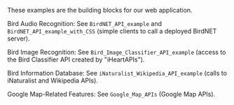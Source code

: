 These examples are the building blocks for our web application.

Bird Audio Recognition: See `BirdNET_API_example` and `BirdNET_API_example_with_CSS` (simple clients to call a deployed BirdNET server).

Bird Image Recognition: See `Bird_Image_Classifier_API_example` (access to the Bird Classifier API created by "iHeartAPIs").

Bird Information Database: See `iNaturalist_Wikipedia_API_example` (calls to iNaturalist and Wikipedia APIs).

Google Map-Related Features: See `Google_Map_APIs` (Google Map APIs).